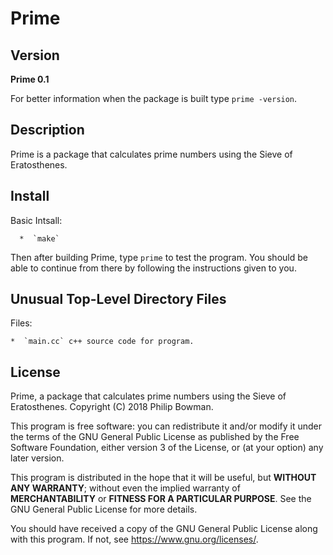 Prime
=====

## Version

**Prime 0.1**

For better information when the package is built type `prime -version`.

## Description

Prime is a package that calculates prime numbers using the Sieve of Eratosthenes.

## Install

Basic Intsall:

      *  `make`

Then after building Prime, type `prime` to test the program. You should be able to continue from there by following the instructions given to you. 

## Unusual Top-Level Directory Files

Files:

	*  `main.cc` c++ source code for program.

## License

Prime, a package that calculates prime numbers using the Sieve of Eratosthenes.
Copyright (C) 2018 Philip Bowman.

This program is free software: you can redistribute it and/or modify
it under the terms of the GNU General Public License as published by
the Free Software Foundation, either version 3 of the License, or
(at your option) any later version.

This program is distributed in the hope that it will be useful,
but **WITHOUT ANY WARRANTY**; without even the implied warranty of
**MERCHANTABILITY** or **FITNESS FOR A PARTICULAR PURPOSE**.  See the
GNU General Public License for more details.

You should have received a copy of the GNU General Public License
along with this program.  If not, see <https://www.gnu.org/licenses/>.